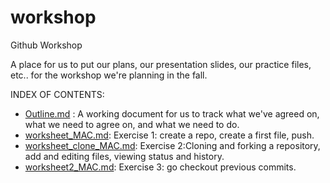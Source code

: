 workshop
========

Github Workshop

A place for us to put our plans, our presentation slides, our practice files, etc.. for the workshop we're planning in the fall.

INDEX OF CONTENTS:

- [Outline.md](https://github.com/amandafaig/workshop/blob/master/outline.md) : A working document for us to track what we've agreed on, what we need to agree on, and what we need to do.
- [worksheet_MAC.md](https://github.com/amandafaig/workshop/blob/master/workshop_MAC.md): Exercise 1: create a repo, create a first file, push.
- [worksheet_clone_MAC.md](https://github.com/amandafaig/workshop/blob/master/workshop_clone_MAC.md): Exercise 2:Cloning and forking a repository, add and editing files, viewing status and history.
- [worksheet2_MAC.md](https://github.com/amandafaig/workshop/blob/master/workshop2_MAC.md): Exercise 3: go checkout previous commits.  
